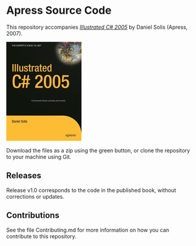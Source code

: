 # Apress Source Code

This repository accompanies [*Illustrated C# 2005*](http://www.apress.com/9781590597231) by Daniel Solis (Apress, 2007).

![Cover image](9781590597231.jpg)

Download the files as a zip using the green button, or clone the repository to your machine using Git.

## Releases

Release v1.0 corresponds to the code in the published book, without corrections or updates.

## Contributions

See the file Contributing.md for more information on how you can contribute to this repository.
